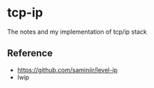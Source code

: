 # tcp-ip
The notes and my implementation of tcp/ip stack

## Reference
- https://github.com/saminiir/level-ip
- lwip
